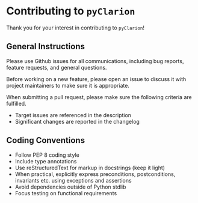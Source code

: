 # Contributing to `pyClarion`

Thank you for your interest in contributing to `pyClarion`!

## General Instructions

Please use Github issues for all communications, including bug reports, feature requests, and general questions.

Before working on a new feature, please open an issue to discuss it with project maintainers to make sure it is appropriate.

When submitting a pull request, please make sure the following criteria are fulfilled.
- Target issues are referenced in the description
- Significant changes are reported in the changelog

## Coding Conventions

- Follow PEP 8 coding style
- Include type annotations
- Use reStructuredText for markup in docstrings (keep it light)
- When practical, explicitly express preconditions, postconditions, invariants etc. using exceptions and assertions
- Avoid dependencies outside of Python stdlib
- Focus testing on functional requirements